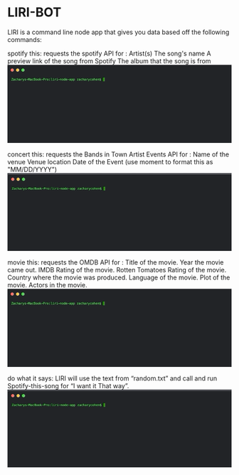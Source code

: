 # LIRI-BOT 
LIRI is a command line node app that gives you data based off the following commands:


spotify this:
requests the spotify API for :
Artist(s)
The song's name
A preview link of the song from Spotify
The album that the song is from
![](liri-spotify-this.gif)

concert this:
requests the Bands in Town Artist Events API for :
Name of the venue
Venue location
Date of the Event (use moment to format this as "MM/DD/YYYY")
![](liri-concert-this.gif)

movie this:
requests the OMDB API for :
Title of the movie.
Year the movie came out.
IMDB Rating of the movie.
Rotten Tomatoes Rating of the movie.
Country where the movie was produced.
Language of the movie.
Plot of the movie.
Actors in the movie.
![](liri-movie-this.gif)

do what it says:
LIRI will use the text from “random.txt” and call and run Spotify-this-song for “I want it That way”.
![](liri-what-says.gif)
